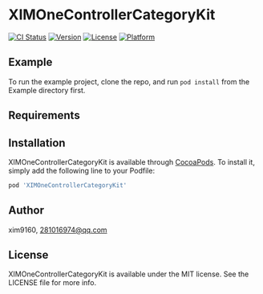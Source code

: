 # XIMOneControllerCategoryKit

[![CI Status](https://img.shields.io/travis/xim9160/XIMOneControllerCategoryKit.svg?style=flat)](https://travis-ci.org/xim9160/XIMOneControllerCategoryKit)
[![Version](https://img.shields.io/cocoapods/v/XIMOneControllerCategoryKit.svg?style=flat)](https://cocoapods.org/pods/XIMOneControllerCategoryKit)
[![License](https://img.shields.io/cocoapods/l/XIMOneControllerCategoryKit.svg?style=flat)](https://cocoapods.org/pods/XIMOneControllerCategoryKit)
[![Platform](https://img.shields.io/cocoapods/p/XIMOneControllerCategoryKit.svg?style=flat)](https://cocoapods.org/pods/XIMOneControllerCategoryKit)

## Example

To run the example project, clone the repo, and run `pod install` from the Example directory first.

## Requirements

## Installation

XIMOneControllerCategoryKit is available through [CocoaPods](https://cocoapods.org). To install
it, simply add the following line to your Podfile:

```ruby
pod 'XIMOneControllerCategoryKit'
```

## Author

xim9160, 281016974@qq.com

## License

XIMOneControllerCategoryKit is available under the MIT license. See the LICENSE file for more info.
